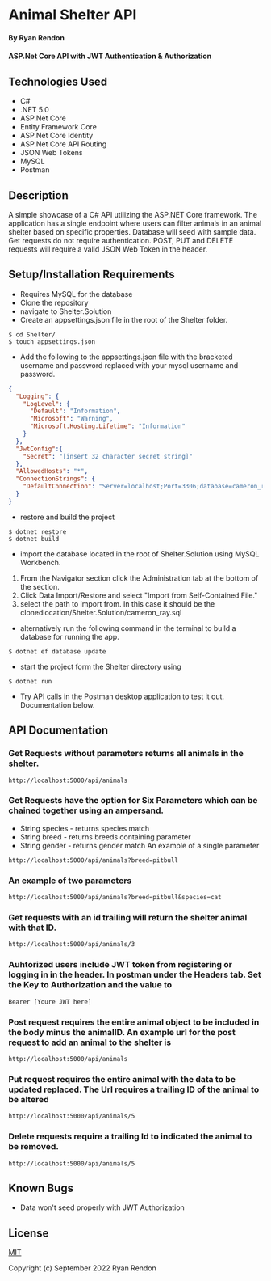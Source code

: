 # Animal Shelter API

#### By **Ryan Rendon**

#### ASP.Net Core API with JWT Authentication & Authorization

## Technologies Used

* C#
* .NET 5.0
* ASP.Net Core
* Entity Framework Core
* ASP.Net Core Identity
* ASP.Net Core API Routing
* JSON Web Tokens
* MySQL
* Postman


## Description
A simple showcase of a C# API utilizing the ASP.NET Core framework. The application has a single endpoint where users can filter animals in an animal shelter based on specific properties. Database will seed with sample data. Get requests do not require authentication. POST, PUT and DELETE requests will require a valid JSON Web Token in the header.

## Setup/Installation Requirements

* Requires MySQL for the database
* Clone the repository
* navigate to Shelter.Solution
* Create an appsettings.json file in the root of the Shelter folder.
```
$ cd Shelter/
$ touch appsettings.json
```
* Add the following to the appsettings.json file with the bracketed username and password replaced with your mysql username and password.
```JSON
{
  "Logging": {
    "LogLevel": {
      "Default": "Information",
      "Microsoft": "Warning",
      "Microsoft.Hosting.Lifetime": "Information"
    }
  },
  "JwtConfig":{
    "Secret": "[insert 32 character secret string]"
  },
  "AllowedHosts": "*",
  "ConnectionStrings": {
    "DefaultConnection": "Server=localhost;Port=3306;database=cameron_ray;uid=[username];pwd=[password]];"
  }
}
```
* restore and build the project
```
$ dotnet restore
$ dotnet build
```
* import the database located in the root of Shelter.Solution using MySQL Workbench. 
1. From the Navigator section click the Administration tab at the bottom of the section.
2. Click Data Import/Restore and select "Import from Self-Contained File."
3. select the path to import from. In this case it should be the clonedlocation/Shelter.Solution/cameron_ray.sql

* alternatively run the following command in the terminal to build a database for running the app.
```
$ dotnet ef database update
```
* start the project form the Shelter directory using
```
$ dotnet run
```
* Try API calls in the Postman desktop application to test it out. Documentation below. 

## API Documentation

### Get Requests without parameters returns all animals in the shelter.
```
http://localhost:5000/api/animals
```

### Get Requests have the option for Six Parameters which can be chained together using an ampersand. 
* String species - returns species match
* String breed - returns breeds containing parameter
* String gender - returns gender match
An example of a single parameter
```
http://localhost:5000/api/animals?breed=pitbull
```

### An example of two parameters
```
http://localhost:5000/api/animals?breed=pitbull&species=cat
```
### Get requests with an id trailing will return the shelter animal with that ID.
```
http://localhost:5000/api/animals/3
```

### Auhtorized users include JWT token from registering or logging in in the header. In postman under the Headers tab. Set the Key to Authorization and the value to 
```
Bearer [Youre JWT here]
```

### Post request requires the entire animal object to be included in the body minus the animalID. An example url for the post request to add an animal to the shelter is
```
http://localhost:5000/api/animals
```
### Put request requires the entire animal with the data to be updated replaced. The Url requires a trailing ID of the animal to be altered
```
http://localhost:5000/api/animals/5
```

### Delete requests require a trailing Id to indicated the animal to be removed.
```
http://localhost:5000/api/animals/5
```

## Known Bugs
* Data won't seed properly with JWT Authorization

## License

[MIT](LICENSE)

Copyright (c) September 2022 Ryan Rendon